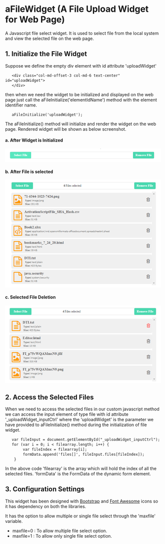 # aFileWidget (A File Upload Widget for Web Page) 
A Javascript file select widget. It is used to select file from the local system and view the selected file on the web page.

## 1. Initialize the File Widget

Suppose we define the empty div element with id attribute 'uploadWidget'

```shell
   <div class="col-md-offset-3 col-md-6 text-center" id="uploadWidget"> 
   </div>
```

then when we need the widget to be initialized and displayed on the web page just call the aFileInitialize('elementIdName') method with the element identifier name.

```shell
   aFileInitialize('uploadWidget');
```

The aFileInitialize() method will initialize and render the widget on the web page. 
Rendered widget will be shown as below screenshot.


#### a. After Widget is Initialized
![Widget Initialization](https://github.com/ankurkmaurya/aFileWidget/blob/main/Screenshot/Widget%20Initialization.PNG)

#### b. After File is selected
![Widget Initialization](https://github.com/ankurkmaurya/aFileWidget/blob/main/Screenshot/Widget%20File%20Selection.PNG)

#### c. Selected File Deletion
![Widget Initialization](https://github.com/ankurkmaurya/aFileWidget/blob/main/Screenshot/Widget%20File%20Deletion.PNG)


## 2. Access the Selected Files

When we need to access the selected files in our custom javascript method we can access the input element of type file with 
id attribute '_uploadWidget_inputCtrl' where the 'uploadWidget' is the parameter we have provided to aFileInitialize() method
during the initialization of file widget.

```shell
   var fileInput = document.getElementById("_uploadWidget_inputCtrl");
   for (var i = 0; i < filearray.length; i++) {
        var fileIndex = filearray[i];
        formData.append('files[]', fileInput.files[fileIndex]);
    }
```
In the above code 'filearray' is the array which will hold the index of all the selected files.
'formData' is the FormData of the dynamic form element.


## 3. Configuration Settings

This widget has been designed with [Bootstrap](https://getbootstrap.com) and [Font Awesome](https://fontawesome.com) icons so it has dependency on both the libraries.

It has the option to allow multiple or single file select through the 'maxfile' variable.
<ul>
<li>maxfile=0 : To allow multiple file select option.</li>
<li>maxfile=1 : To allow only single file select option.</li>
</ul>



